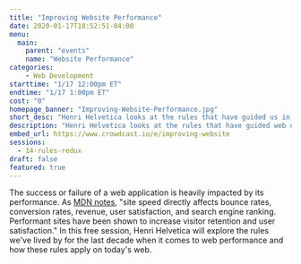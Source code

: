```yaml
---
title: "Improving Website Performance"
date: 2020-01-17T18:52:51-04:00
menu:
  main:
    parent: "events"
    name: "Website Performance"
categories:
    - Web Development
starttime: "1/17 12:00pm ET"
endtime: "1/17 1:00pm ET"
cost: "0"
homepage_banner: "Improving-Website-Performance.jpg"
short_desc: "Henri Helvetica looks at the rules that have guided us in web performance for the last decade and how they have evolved."
description: "Henri Helvetica looks at the rules that have guided web developers when it comes to web performance for the last decade and how they have evolved."
embed_url: https://www.crowdcast.io/e/improving-website
sessions:
  - 14-rules-redux
draft: false
featured: true
---
```


The success or failure of a web application is heavily impacted by its performance. As [MDN notes](https://developer.mozilla.org/en-US/docs/Learn/Performance/why_web_performance), "site speed directly affects bounce rates, conversion rates, revenue, user satisfaction, and search engine ranking.  Performant sites have been shown to increase visitor retention and user satisfaction." In this free session, Henri Helvetica will explore the rules we've lived by for the last decade when it comes to web performance and how these rules apply on today's web.